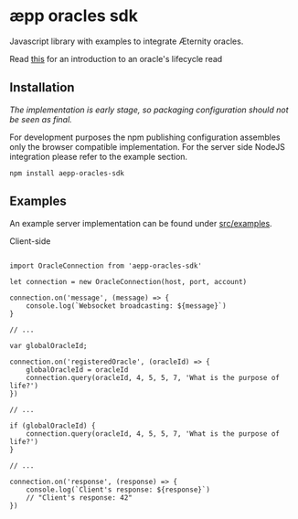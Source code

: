 # æpp oracles sdk

Javascript library with examples to integrate Æternity oracles. 

Read [this](https://github.com/aeternity/protocol/blob/master/epoch/api/oracle_api_usage.md) for an introduction to an oracle's lifecycle read 

## Installation 

*The implementation is early stage, so packaging configuration should not be seen as final.*

For development purposes the npm publishing configuration assembles only the browser compatible implementation. For the server side NodeJS integration please refer to the example section. 


```
npm install aepp-oracles-sdk
```

## Examples

An example server implementation can be found under [src/examples](https://github.com/tillkolter/aepp-oracles-sdk/tree/master/src/examples).

Client-side

```

import OracleConnection from 'aepp-oracles-sdk'

let connection = new OracleConnection(host, port, account)

connection.on('message', (message) => {
    console.log(`Websocket broadcasting: ${message}`)
}

// ...

var globalOracleId;

connection.on('registeredOracle', (oracleId) => {   
    globalOracleId = oracleId
    connection.query(oracleId, 4, 5, 5, 7, 'What is the purpose of life?')
})

// ...

if (globalOracleId) {
    connection.query(oracleId, 4, 5, 5, 7, 'What is the purpose of life?')
}

// ...

connection.on('response', (response) => {
    console.log(`Client's response: ${response}`)
    // "Client's response: 42"
})

```
